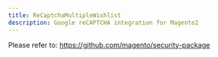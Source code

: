```yaml
---
title: ReCaptchaMultipleWishlist
description: Google reCAPTCHA integration for Magento2
---
```


Please refer to: https://github.com/magento/security-package
